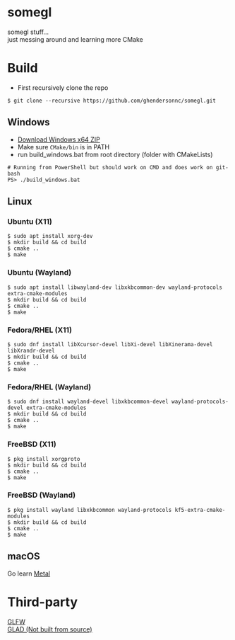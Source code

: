 # somegl

somegl stuff...  
just messing around and learning more CMake  

# Build

* First recursively clone the repo

```
$ git clone --recursive https://github.com/ghendersonnc/somegl.git
```

## Windows
* [Download Windows x64 ZIP](https://cmake.org/download/)
* Make sure `CMake/bin` is in PATH
* run build_windows.bat from root directory (folder with CMakeLists)  
```
# Running from PowerShell but should work on CMD and does work on git-bash
PS> ./build_windows.bat
```
## Linux

### Ubuntu (X11)
```
$ sudo apt install xorg-dev
$ mkdir build && cd build
$ cmake ..
$ make
```

### Ubuntu (Wayland)
```
$ sudo apt install libwayland-dev libxkbcommon-dev wayland-protocols extra-cmake-modules
$ mkdir build && cd build
$ cmake ..
$ make
```

### Fedora/RHEL (X11)
```
$ sudo dnf install libXcursor-devel libXi-devel libXinerama-devel libXrandr-devel
$ mkdir build && cd build
$ cmake ..
$ make
```
### Fedora/RHEL (Wayland)
```
$ sudo dnf install wayland-devel libxkbcommon-devel wayland-protocols-devel extra-cmake-modules
$ mkdir build && cd build
$ cmake ..
$ make
```

### FreeBSD (X11)
```
$ pkg install xorgproto
$ mkdir build && cd build
$ cmake ..
$ make
```
### FreeBSD (Wayland)
```
$ pkg install wayland libxkbcommon wayland-protocols kf5-extra-cmake-modules
$ mkdir build && cd build
$ cmake ..
$ make
```

## macOS
Go learn [Metal](https://developer.apple.com/metal/)

# Third-party
[GLFW](https://github.com/glfw/glfw)  
[GLAD (Not built from source)](https://github.com/Dav1dde/glad)
